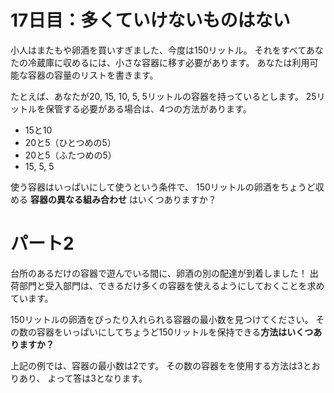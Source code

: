 # 17日目：多くていけないものはない

小人はまたもや卵酒を買いすぎました、今度は150リットル。
それをすべてあなたの冷蔵庫に収めるには、小さな容器に移す必要があります。
あなたは利用可能な容器の容量のリストを書きます。

たとえば、あなたが20, 15, 10, 5, 5リットルの容器を持っているとします。
25リットルを保管する必要がある場合は、4つの方法があります。

- 15と10
- 20と5（ひとつめの5）
- 20と5（ふたつめの5）
- 15, 5, 5

使う容器はいっぱいにして使うという条件で、
150リットルの卵酒をちょうど収める
**容器の異なる組み合わせ**
はいくつありますか？

# パート2

台所のあるだけの容器で遊んでいる間に、卵酒の別の配達が到着しました！
出荷部門と受入部門は、できるだけ多くの容器を使えるようにしておくことを求めています。

150リットルの卵酒をぴったり入れられる容器の最小数を見つけてください。
その数の容器をいっぱいにしてちょうど150リットルを保持できる**方法はいくつありますか？**

上記の例では、容器の最小数は2です。
その数の容器をを使用する方法は3とおりあり、
よって答は3となります。
